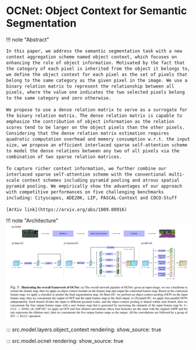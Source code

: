 # OCNet: Object Context for Semantic Segmentation

!!! note "Abstract"

    In this paper, we address the semantic segmentation task with a new context aggregation scheme named object context, which focuses on enhancing the role of object information. Motivated by the fact that the category of each pixel is inherited from the object it belongs to, we define the object context for each pixel as the set of pixels that belong to the same category as the given pixel in the image. We use a binary relation matrix to represent the relationship between all pixels, where the value one indicates the two selected pixels belong to the same category and zero otherwise.

    We propose to use a dense relation matrix to serve as a surrogate for the binary relation matrix. The dense relation matrix is capable to emphasize the contribution of object information as the relation scores tend to be larger on the object pixels than the other pixels. Considering that the dense relation matrix estimation requires quadratic computation overhead and memory consumption w.r.t. the input size, we propose an efficient interlaced sparse self-attention scheme to model the dense relations between any two of all pixels via the combination of two sparse relation matrices.

    To capture richer context information, we further combine our interlaced sparse self-attention scheme with the conventional multi-scale context schemes including pyramid pooling and atrous spatial pyramid pooling. We empirically show the advantages of our approach with competitive performances on five challenging benchmarks including: Cityscapes, ADE20K, LIP, PASCAL-Context and COCO-Stuff

    [ArXiv link](https://arxiv.org/abs/1809.00916)


!!! note "Architecture"
    ![screenshot](./images/ocnet.svg)

::: src.model.layers.object_context
    rendering:
        show_source: true


::: src.model.ocnet
    rendering:
        show_source: true
